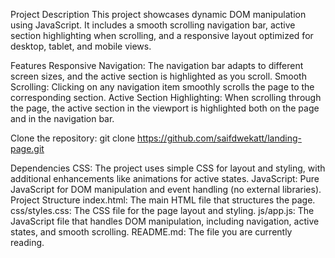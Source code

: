 Project Description
This project showcases dynamic DOM manipulation using JavaScript. It includes a smooth scrolling navigation bar, active section highlighting when scrolling, and a responsive layout optimized for desktop, tablet, and mobile views.

Features
Responsive Navigation: The navigation bar adapts to different screen sizes, and the active section is highlighted as you scroll.
Smooth Scrolling: Clicking on any navigation item smoothly scrolls the page to the corresponding section.
Active Section Highlighting: When scrolling through the page, the active section in the viewport is highlighted both on the page and in the navigation bar.


Clone the repository:
git clone https://github.com/saifdwekatt/landing-page.git



Dependencies
CSS: The project uses simple CSS for layout and styling, with additional enhancements like animations for active states.
JavaScript: Pure JavaScript for DOM manipulation and event handling (no external libraries).
Project Structure
index.html: The main HTML file that structures the page.
css/styles.css: The CSS file for the page layout and styling.
js/app.js: The JavaScript file that handles DOM manipulation, including navigation, active states, and smooth scrolling.
README.md: The file you are currently reading.